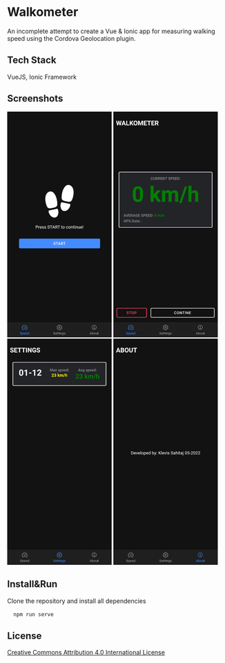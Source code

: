 # Walkometer

An incomplete attempt to create a Vue & Ionic app for measuring walking speed using the Cordova Geolocation plugin.


## Tech Stack

VueJS, Ionic Framework

## Screenshots
<p>
<img src="https://raw.githubusercontent.com/gurillaz/walkometer/main/screenshots/scr_1.png" width="48%" height="48%"/>
<img src="https://raw.githubusercontent.com/gurillaz/walkometer/main/screenshots/scr_2.png" width="48%" height="48%"/>
<img src="https://raw.githubusercontent.com/gurillaz/walkometer/main/screenshots/scr_3.png" width="48%" height="48%"/>
<img src="https://raw.githubusercontent.com/gurillaz/walkometer/main/screenshots/scr_4.png" width="48%" height="48%"/>
</p>


## Install&Run

Clone the repository and install all dependencies 

```bash
  npm run serve
```

## License

[Creative Commons Attribution 4.0 International License](http://creativecommons.org/licenses/by/4.0/) 

